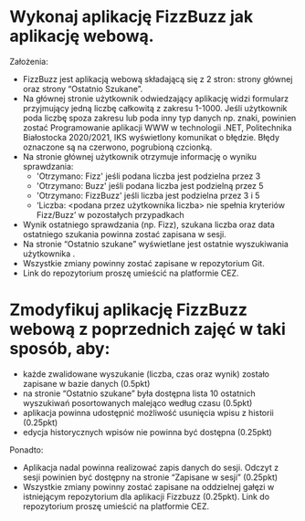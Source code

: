 # Wykonaj aplikację FizzBuzz jak aplikację webową.

Założenia:
- FizzBuzz jest aplikacją webową składającą się z 2 stron: strony głównej oraz
strony “Ostatnio Szukane”.
- Na głównej stronie użytkownik odwiedzający aplikację widzi formularz
przyjmujący jedną liczbę całkowitą z zakresu 1-1000. Jeśli użytkownik poda
liczbę spoza zakresu lub poda inny typ danych np. znaki, powinien zostać
Programowanie aplikacji WWW w technologii .NET, Politechnika Białostocka 2020/2021, IKS
wyświetlony komunikat o błędzie. Błędy oznaczone są na czerwono,
pogrubioną czcionką.
- Na stronie głównej użytkownik otrzymuje informację o wyniku
sprawdzania:
  - 'Otrzymano: Fizz' jeśli podana liczba jest podzielna przez 3
  - 'Otrzymano: Buzz' jeśli podana liczba jest podzielną przez 5
  - 'Otrzymano: FizzBuzz' jeśli liczba jest podzielna przez 3 i 5
  - ‘Liczba: <podana przez użytkownika liczba> nie spełnia kryteriów
Fizz/Buzz’ w pozostałych przypadkach
- Wynik ostatniego sprawdzania (np. Fizz), szukana liczba oraz data
ostatniego szukania powinna zostać zapisana w sesji.
- Na stronie “Ostatnio szukane” wyświetlane jest ostatnie wyszukiwania
użytkownika .
- Wszystkie zmiany powinny zostać zapisane w repozytorium Git.
- Link do repozytorium proszę umieścić na platformie CEZ.

# Zmodyfikuj aplikację FizzBuzz webową z poprzednich zajęć w taki sposób, aby:

- każde zwalidowane wyszukanie (liczba, czas oraz wynik) zostało zapisane w
bazie danych (0.5pkt)
- na stronie “Ostatnio szukane” była dostępna lista 10 ostatnich wyszukiwań
posortowanych malejąco według czasu (0.5pkt)
- aplikacja powinna udostępnić możliwość usunięcia wpisu z historii
(0.25pkt)
- edycja historycznych wpisów nie powinna być dostępna (0.25pkt)

Ponadto:

- Aplikacja nadal powinna realizować zapis danych do sesji. Odczyt z sesji
powinien być dostępny na stronie “Zapisane w sesji” (0.25pkt)
- Wszystkie zmiany powinny zostać zapisane na oddzielnej gałęzi w
istniejącym repozytorium dla aplikacji Fizzbuzz (0.25pkt). Link do
repozytorium proszę umieścić na platformie CEZ.
